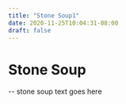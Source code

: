 ```yaml
---
title: "Stone Soup1"
date: 2020-11-25T10:04:31-08:00
draft: false
---
```

# Stone Soup

-- stone soup text goes here
